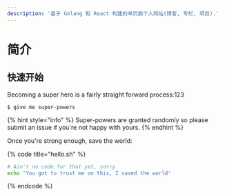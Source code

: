 ```yaml
---
description: '基于 Golang 和 React 构建的单页面个人网站(博客, 专栏, 项目).'
---
```


# 简介

## 快速开始

Becoming a super hero is a fairly straight forward process:123

```
$ give me super-powers
```



{% hint style="info" %}
 Super-powers are granted randomly so please submit an issue if you're not happy with yours.
{% endhint %}

Once you're strong enough, save the world:

{% code title="hello.sh" %}
```bash
# Ain't no code for that yet, sorry
echo 'You got to trust me on this, I saved the world'
```
{% endcode %}



